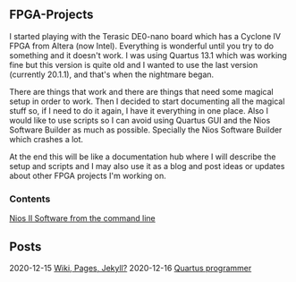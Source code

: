 ## FPGA-Projects

I started playing with the Terasic DE0-nano board which has a Cyclone IV FPGA from Altera (now Intel). Everything is wonderful until you try to do something and it doesn't work. I was using Quartus 13.1 which was working fine but this version is quite old and I wanted to use the last version (currently 20.1.1), and that's when the nightmare began.

There are things that work and there are things that need some magical setup in order to work. Then I decided to start documenting all the magical stuff so, if I need to do it again, I have it everything in one place. Also I would like to use scripts so I can avoid using Quartus GUI and the Nios Software Builder as much as possible. Specially the Nios Software Builder which crashes a lot.

At the end this will be like a documentation hub where I will describe the setup and scripts and I may also use it as a blog and post ideas or updates about other FPGA projects I'm working on.

### Contents
[Nios II Software from the command line](nios2_terminal.md)

## Posts
2020-12-15 [Wiki, Pages, Jekyll?](2020_12_15_1214_wiki_vs_pages.md)
2020-12-16 [Quartus programmer](2020_12_16_1921_quartus_programmer.md)
